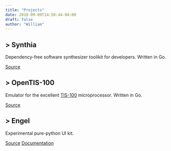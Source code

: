 ```yaml
---
title: "Projects"
date: 2018-09-09T14:50:44-04:00
draft: false
author: "William"
---
```



## > Synthia
Dependency-free software synthesizer toolikit for developers. Written in Go.

[Source](https://github.com/dalloriam/synthia)

## > OpenTIS-100
Emulator for the excellent [TIS-100](http://www.zachtronics.com/tis-100/) microprocessor. Written in Go.

[Source](https://github.com/dalloriam/opentis100)


## > Engel
Experimental pure-python UI kit.

[Source](https://github.com/dalloriam/engel) [Documentation](https://engel.readthedocs.io/en/latest/index.html)
